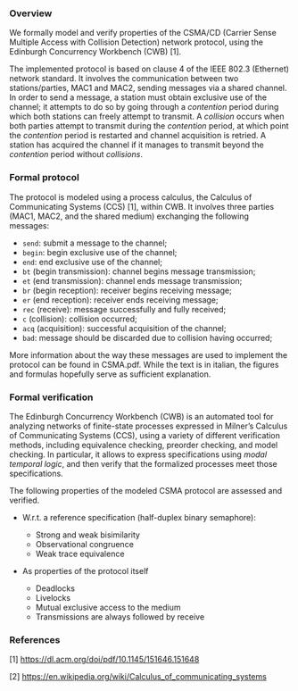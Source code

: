 ### Overview

We formally model and verify properties of the CSMA/CD (Carrier Sense Multiple
Access with Collision Detection) network protocol, using the Edinburgh
Concurrency Workbench (CWB) [1].

The implemented protocol is based on clause 4 of the IEEE 802.3 (Ethernet)
network standard. It involves the communication between two stations/parties,
MAC1 and MAC2, sending messages via a shared channel. In order to send a
message, a station must obtain exclusive use of the channel; it attempts to do
so by going through a *contention* period during which both stations can freely
attempt to transmit. A *collision* occurs when both parties attempt to transmit
during the *contention* period, at which point the *contention* period is
restarted and channel acquisition is retried. A station has acquired the channel
if it manages to transmit beyond the *contention* period without *collisions*.

### Formal protocol

The protocol is modeled using a process calculus, the Calculus of Communicating
Systems (CCS) [1], within CWB. It involves three parties (MAC1, MAC2, and the
shared medium) exchanging the following messages:

* `send`: submit a message to the channel;
* `begin`: begin exclusive use of the channel;
* `end`: end exclusive use of the channel;
* `bt` (begin transmission): channel begins message transmission;
* `et` (end transmission): channel ends message transmission;
* `br` (begin reception): receiver begins receiving message;
* `er` (end reception): receiver ends receiving message;
* `rec` (receive): message successfully and fully received;
* `c` (collision): collision occurred;
* `acq` (acquisition): successful acquisition of the channel;
* `bad`: message should be discarded due to collision having occurred;

More information about the way these messages are used to implement the protocol
can be found in CSMA.pdf. While the text is in italian, the figures and formulas
hopefully serve as sufficient explanation.

### Formal verification

The Edinburgh Concurrency Workbench (CWB) is an automated tool for analyzing
networks of finite-state processes expressed in Milner’s Calculus of
Communicating Systems (CCS), using a variety of different verification methods,
including equivalence checking, preorder checking, and model checking. In
particular, it allows to express specifications using *modal temporal logic*,
and then verify that the formalized processes meet those specifications.

The following properties of the modeled CSMA protocol are assessed and verified.

* W.r.t. a reference specification (half-duplex binary semaphore):

    * Strong and weak bisimilarity
    * Observational congruence
    * Weak trace equivalence

* As properties of the protocol itself

    * Deadlocks
	* Livelocks
	* Mutual exclusive access to the medium
	* Transmissions are always followed by receive

### References

[1] https://dl.acm.org/doi/pdf/10.1145/151646.151648

[2] https://en.wikipedia.org/wiki/Calculus_of_communicating_systems
